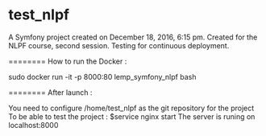 test_nlpf
=========

A Symfony project created on December 18, 2016, 6:15 pm.
Created for the NLPF course, second session.
Testing for continuous deployment.

========
How to run the Docker : 

sudo docker run -it -p 8000:80 lemp_symfony_nlpf bash

========
After launch : 

You need to configure /home/test_nlpf as the git repository for the project
To be able to test the project :
$service nginx start
The server is runing on localhost:8000
